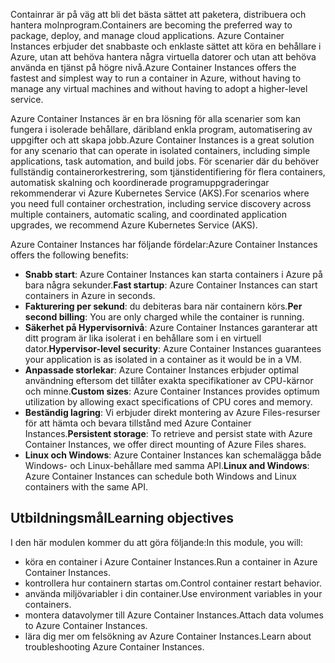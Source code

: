 <span data-ttu-id="e1822-101">Containrar är på väg att bli det bästa sättet att paketera, distribuera och hantera molnprogram.</span><span class="sxs-lookup"><span data-stu-id="e1822-101">Containers are becoming the preferred way to package, deploy, and manage cloud applications.</span></span> <span data-ttu-id="e1822-102">Azure Container Instances erbjuder det snabbaste och enklaste sättet att köra en behållare i Azure, utan att behöva hantera några virtuella datorer och utan att behöva använda en tjänst på högre nivå.</span><span class="sxs-lookup"><span data-stu-id="e1822-102">Azure Container Instances offers the fastest and simplest way to run a container in Azure, without having to manage any virtual machines and without having to adopt a higher-level service.</span></span>

<span data-ttu-id="e1822-103">Azure Container Instances är en bra lösning för alla scenarier som kan fungera i isolerade behållare, däribland enkla program, automatisering av uppgifter och att skapa jobb.</span><span class="sxs-lookup"><span data-stu-id="e1822-103">Azure Container Instances is a great solution for any scenario that can operate in isolated containers, including simple applications, task automation, and build jobs.</span></span> <span data-ttu-id="e1822-104">För scenarier där du behöver fullständig containerorkestrering, som tjänstidentifiering för flera containers, automatisk skalning och koordinerade programuppgraderingar rekommenderar vi Azure Kubernetes Service (AKS).</span><span class="sxs-lookup"><span data-stu-id="e1822-104">For scenarios where you need full container orchestration, including service discovery across multiple containers, automatic scaling, and coordinated application upgrades, we recommend Azure Kubernetes Service (AKS).</span></span>

<span data-ttu-id="e1822-105">Azure Container Instances har följande fördelar:</span><span class="sxs-lookup"><span data-stu-id="e1822-105">Azure Container Instances offers the following benefits:</span></span>

- <span data-ttu-id="e1822-106">**Snabb start**: Azure Container Instances kan starta containers i Azure på bara några sekunder.</span><span class="sxs-lookup"><span data-stu-id="e1822-106">**Fast startup**: Azure Container Instances can start containers in Azure in seconds.</span></span>
- <span data-ttu-id="e1822-107">**Fakturering per sekund**: du debiteras bara när containern körs.</span><span class="sxs-lookup"><span data-stu-id="e1822-107">**Per second billing**: You are only charged while the container is running.</span></span>
- <span data-ttu-id="e1822-108">**Säkerhet på Hypervisornivå**: Azure Container Instances garanterar att ditt program är lika isolerat i en behållare som i en virtuell dator.</span><span class="sxs-lookup"><span data-stu-id="e1822-108">**Hypervisor-level security**: Azure Container Instances guarantees your application is as isolated in a container as it would be in a VM.</span></span>
- <span data-ttu-id="e1822-109">**Anpassade storlekar**: Azure Container Instances erbjuder optimal användning eftersom det tillåter exakta specifikationer av CPU-kärnor och minne.</span><span class="sxs-lookup"><span data-stu-id="e1822-109">**Custom sizes**: Azure Container Instances provides optimum utilization by allowing exact specifications of CPU cores and memory.</span></span>
- <span data-ttu-id="e1822-110">**Beständig lagring**: Vi erbjuder direkt montering av Azure Files-resurser för att hämta och bevara tillstånd med Azure Container Instances.</span><span class="sxs-lookup"><span data-stu-id="e1822-110">**Persistent storage**: To retrieve and persist state with Azure Container Instances, we offer direct mounting of Azure Files shares.</span></span>
- <span data-ttu-id="e1822-111">**Linux och Windows**: Azure Container Instances kan schemalägga både Windows- och Linux-behållare med samma API.</span><span class="sxs-lookup"><span data-stu-id="e1822-111">**Linux and Windows**: Azure Container Instances can schedule both Windows and Linux containers with the same API.</span></span>

## <a name="learning-objectives"></a><span data-ttu-id="e1822-112">Utbildningsmål</span><span class="sxs-lookup"><span data-stu-id="e1822-112">Learning objectives</span></span>  

<span data-ttu-id="e1822-113">I den här modulen kommer du att göra följande:</span><span class="sxs-lookup"><span data-stu-id="e1822-113">In this module, you will:</span></span>

- <span data-ttu-id="e1822-114">köra en container i Azure Container Instances.</span><span class="sxs-lookup"><span data-stu-id="e1822-114">Run a container in Azure Container Instances.</span></span>
- <span data-ttu-id="e1822-115">kontrollera hur containern startas om.</span><span class="sxs-lookup"><span data-stu-id="e1822-115">Control container restart behavior.</span></span>
- <span data-ttu-id="e1822-116">använda miljövariabler i din container.</span><span class="sxs-lookup"><span data-stu-id="e1822-116">Use environment variables in your containers.</span></span>
- <span data-ttu-id="e1822-117">montera datavolymer till Azure Container Instances.</span><span class="sxs-lookup"><span data-stu-id="e1822-117">Attach data volumes to Azure Container Instances.</span></span>
- <span data-ttu-id="e1822-118">lära dig mer om felsökning av Azure Container Instances.</span><span class="sxs-lookup"><span data-stu-id="e1822-118">Learn about troubleshooting Azure Container Instances.</span></span>
